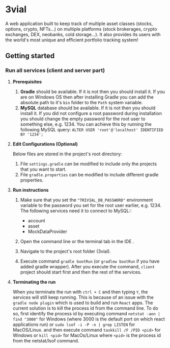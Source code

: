 # 3vial
A web application built to keep track of multiple asset classes (stocks, options, crypto, NFTs…) on multiple platforms (stock brokerages, crypto exchanges, DEX, neobanks, cold storage…). It also provides its users with the world's most unique and efficient portfolio tracking system!

## Getting started

### Run all services (client and server part)

1. <b>Prerequisites</b>

    1. <b>Gradle</b> should be available. If it is not then you should install it.
       If you are on Windows OS then after installing Gradle you can add the absolute path to it's `bin` folder to the `Path` system variable.
    2. <b>MySQL</b> database should be available. If it is not then you should install it. If you did not configure
        a root password during installation you should change the empty password for the root user to something else, e.g. 1234.
        You can achieve this by running the following MySQL query: `ALTER USER 'root'@'localhost' IDENTIFIED BY '1234';`

2. <b>Edit Configurations (Optional)</b>

    Below files are stored in the project's root directory:
    
    1. File `settings.gradle` can be modified to include only the projects that you want to start.
    2. File `gradle.properties` can be modified to include different gradle properties.
    
3. <b>Run instructions</b>

    1. Make sure that you set the `"TRIVIAL_DB_PASSWORD"` environment variable to the password you set for the root user earlier, e.g. 1234. 
       The following services need it to connect to MySQL::
        * account
        * asset
        * MockDataProvider
    
    2. Open the command line or the terminal tab in the IDE .
    3. Navigate to the project's root folder (3vial).
    4. Execute command `gradle bootRun` (or `gradlew bootRun` if you have added gradle wrapper).
       After you execute the command, `client` project should start first and then the rest of the services.
  
4. <b>Terminating the run</b>

    When you terminate the run with `ctrl + C` and then typing `Y`, the services will still keep running.
    This is because of an issue with the `gradle node plugin` which is used to build and run `React` apps.
    The current solution is to kill the process id from the command line. To do so,
    first identify the process id by executing command `netstat -aon | find "3000"` for Windows (where 3000 is the default port on which react applications run) or `sudo lsof -i -P -n | grep LISTEN` for MacOS/Linux. 
    and then execute command `taskkill /F /PID <pid>` for Windows or `kill <pid>` for MacOs/Linux where `<pid>` is the process id from the netstat/lsof command.
